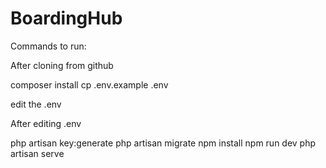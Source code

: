 # BoardingHub

Commands to run:

After cloning from github

composer install
cp .env.example .env

edit the .env

After editing .env

php artisan key:generate
php artisan migrate
npm install
npm run dev
php artisan serve
